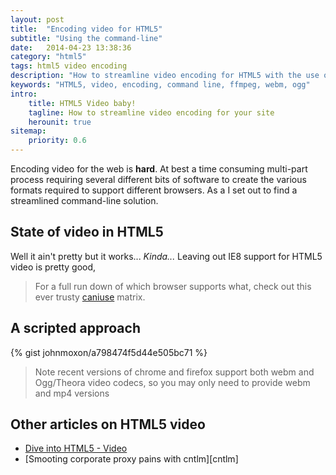 ```yaml
---
layout: post
title:  "Encoding video for HTML5"
subtitle: "Using the command-line"
date:   2014-04-23 13:38:36
category: "html5"
tags: html5 video encoding
description: "How to streamline video encoding for HTML5 with the use of commandline tools"
keywords: "HTML5, video, encoding, command line, ffmpeg, webm, ogg"
intro:
    title: HTML5 Video baby!
    tagline: How to streamline video encoding for your site
    herounit: true
sitemap:
    priority: 0.6
---
```

Encoding video for the web is **hard**. At best a time consuming multi-part
process requiring several different bits of software to create the various
formats required to support different browsers. As a I set out to find a streamlined command-line solution.

## State of video in HTML5

Well it ain't pretty but it works... _Kinda..._ Leaving out IE8 support for
HTML5 video is pretty good,

> For a full run down of which browser supports what, check out this ever trusty
[caniuse][caniusevideo] matrix.

## A scripted approach
{% gist johnmoxon/a798474f5d44e505bc71 %}

> Note recent versions of chrome and firefox support both webm and Ogg/Theora video
codecs, so you may only need to provide webm and mp4 versions

## Other articles on HTML5 video
* [Dive into HTML5 - Video][diveintohtml5video]
* [Smooting corporate proxy pains with cntlm][cntlm]

[diveintohtml5video]: http://diveintohtml5.info/video.html
[caniusevideo]: http://caniuse.com/#search=video

